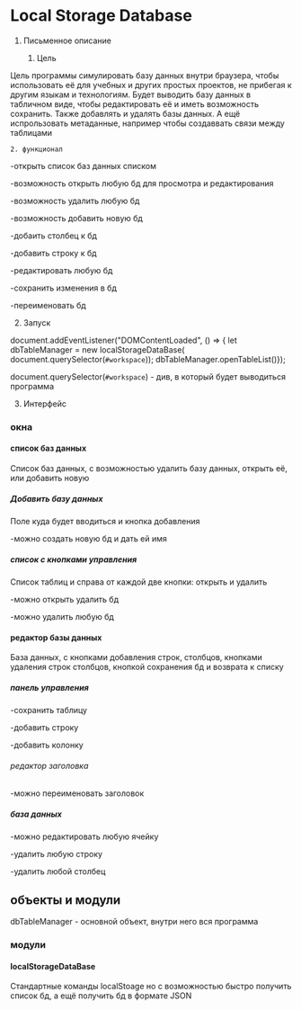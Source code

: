 # Local Storage Database

1. Письменное описание

    1. Цель

Цель программы симулировать базу данных внутри браузера, чтобы использовать её для учебных и других простых проектов, не прибегая к другим языкам и технологиям. Будет выводить базу данных в табличном виде, чтобы редактировать её и иметь возможность сохранить. Также добавлять и удалять базы данных. А ещё испрользовать метаданные, например чтобы создаввать связи между таблицами

    2. функционал

-открыть список баз данных списком

-возможность открыть любую бд для просмотра и редактирования

-возможность удалить любую бд

-возможность добавить новую бд

-добаить столбец к бд

-добавить строку к бд

-редактировать любую бд

-сохранить изменения в бд

-переименовать бд

2. Запуск

document.addEventListener("DOMContentLoaded", () => {
  let dbTableManager = new localStorageDataBase( document.querySelector(`#workspace`));
  dbTableManager.openTableList()});

document.querySelector(`#workspace`) - див, в который будет выводиться программа



3. Интерфейс


### окна

#### список баз данных

Список баз данных, с возможностью удалить базу данных, открыть её, или добавить новую

##### Добавить базу данных

Поле куда будет вводиться и кнопка добавления

-можно создать новую бд и дать ей имя

##### список с кнопками управления

Список таблиц и справа от каждой две кнопки: открыть и удалить

-можно открыть удалить бд

-можно удалить любую бд

#### редактор базы данных

База данных, с кнопками добавления строк, столбцов, кнопками удаления строк столбцов, кнопкой сохранения бд и возврата к списку

##### панель управления

-сохранить таблицу

-добавить строку

-добавить колонку

###### редактор заголовка

-можно переименовать заголовок

##### база данных

-можно редактировать любую ячейку

-удалить любую строку

-удалить любой столбец

## объекты и модули

dbTableManager - основной объект, внутри него вся программа

### модули

#### localStorageDataBase

Стандартные команды localStoage но с возможностью быстро получить список бд, а ещё получить бд в формате JSON
